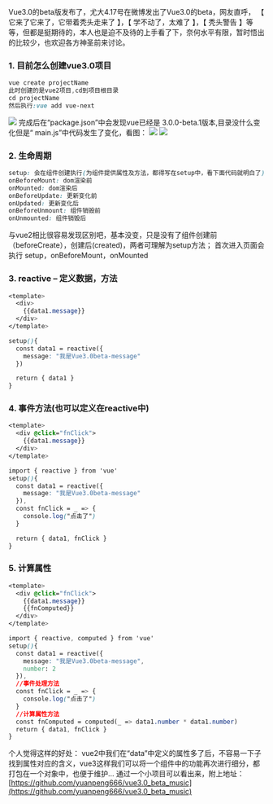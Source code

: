 Vue3.0的beta版发布了，尤大4.17号在微博发出了Vue3.0的beta，网友直呼， 【 它来了它来了，它带着秃头走来了 】，【 学不动了，太难了 】，【 秃头警告 】等等，但都是挺期待的，本人也是迫不及待的上手看了下，奈何水平有限，暂时悟出的比较少，也欢迎各方神圣前来讨论。
### 1. 目前怎么创建vue3.0项目
```css
vue create projectName
此时创建的是vue2项目,cd到项目根目录
cd projectName
然后执行:vue add vue-next
```
![](https://cdn.nlark.com/yuque/0/2021/png/2779910/1628825465787-3908949d-0e56-4f30-9f8f-2c14123b8951.png#clientId=u61c47edb-ad58-4&from=paste&id=u9c46ff6f&originHeight=628&originWidth=1024&originalType=url&ratio=1&rotation=0&showTitle=false&status=done&style=none&taskId=uc5ceb988-3147-456c-801d-cdf6254e83e&title=)
完成后在“package.json”中会发现vue已经是 3.0.0-beta.1版本,目录没什么变化但是“ main.js”中代码发生了变化，看图：
![](https://cdn.nlark.com/yuque/0/2021/png/2779910/1628825465912-9ac29e42-1c87-42c6-95cd-4005689f4a09.png#clientId=u61c47edb-ad58-4&from=paste&id=u65551490&originHeight=412&originWidth=947&originalType=url&ratio=1&rotation=0&showTitle=false&status=done&style=none&taskId=u786b6e76-4af2-4329-a405-c286368cc16&title=)
![](https://cdn.nlark.com/yuque/0/2021/png/2779910/1628825465847-41d7cd08-921b-46ee-9159-612da1e7d389.png#clientId=u61c47edb-ad58-4&from=paste&id=u36dee2db&originHeight=410&originWidth=818&originalType=url&ratio=1&rotation=0&showTitle=false&status=done&style=none&taskId=u0e4a8885-d432-4d89-9846-021ef2de02a&title=)
### 2. 生命周期
```css
setup: 会在组件创建执行(为组件提供属性及方法，都得写在setup中，看下面代码就明白了)
onBeforeMount: dom渲染前
onMounted: dom渲染后
onBeforeUpdate: 更新变化前
onUpdated: 更新变化后
onBeforeUnmount: 组件销毁前
onUnmounted: 组件销毁后
```
与vue2相比很容易发现区别吧，基本没变，只是没有了组件创建前（beforeCreate），创建后(created)，两者可理解为setup方法；
首次进入页面会执行 setup，onBeforeMount，onMounted
### 3. reactive – 定义数据，方法
```css
<template>
  <div>
    {{data1.message}}
  </div>
</template>

setup(){
  const data1 = reactive({
    message: "我是Vue3.0beta-message"
  })

  return { data1 }
}
```
### 4. 事件方法(也可以定义在reactive中)
```css
<template>
  <div @click="fnClick">
    {{data1.message}}
  </div>
</template>

import { reactive } from 'vue'
setup(){
  const data1 = reactive({
    message: "我是Vue3.0beta-message"
  }),
  const fnClick = _ => {
    console.log("点击了")
  }

  return { data1, fnClick }
}
```
### 5. 计算属性
```css
<template>
  <div @click="fnClick">
    {{data1.message}}
    {{fnComputed}}
  </div>
</template>

import { reactive, computed } from 'vue'
setup(){
  const data1 = reactive({
    message: "我是Vue3.0beta-message",
    number: 2
  }),
  //事件处理方法
  const fnClick = _ => {
    console.log("点击了")
  }
  //计算属性方法
  const fnComputed = computed(_ => data1.number * data1.number)
  return { data1, fnClick }
}
```
个人觉得这样的好处：
vue2中我们在“data”中定义的属性多了后，不容易一下子找到属性对应的含义，vue3这样我们可以将一个组件中的功能再次进行细分，都打包在一个对象中，也便于维护…
通过一个小项目可以看出来，附上地址：
[https://github.com/yuanpeng666/vue3.0_beta_music](https://github.com/yuanpeng666/vue3.0_beta_music)
